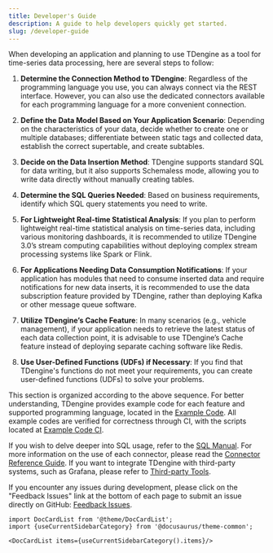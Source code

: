 ```yaml
---
title: Developer's Guide
description: A guide to help developers quickly get started.
slug: /developer-guide
---
```


When developing an application and planning to use TDengine as a tool for time-series data processing, here are several steps to follow:

1. **Determine the Connection Method to TDengine**: Regardless of the programming language you use, you can always connect via the REST interface. However, you can also use the dedicated connectors available for each programming language for a more convenient connection.

2. **Define the Data Model Based on Your Application Scenario**: Depending on the characteristics of your data, decide whether to create one or multiple databases; differentiate between static tags and collected data, establish the correct supertable, and create subtables.

3. **Decide on the Data Insertion Method**: TDengine supports standard SQL for data writing, but it also supports Schemaless mode, allowing you to write data directly without manually creating tables.

4. **Determine the SQL Queries Needed**: Based on business requirements, identify which SQL query statements you need to write.

5. **For Lightweight Real-time Statistical Analysis**: If you plan to perform lightweight real-time statistical analysis on time-series data, including various monitoring dashboards, it is recommended to utilize TDengine 3.0’s stream computing capabilities without deploying complex stream processing systems like Spark or Flink.

6. **For Applications Needing Data Consumption Notifications**: If your application has modules that need to consume inserted data and require notifications for new data inserts, it is recommended to use the data subscription feature provided by TDengine, rather than deploying Kafka or other message queue software.

7. **Utilize TDengine’s Cache Feature**: In many scenarios (e.g., vehicle management), if your application needs to retrieve the latest status of each data collection point, it is advisable to use TDengine’s Cache feature instead of deploying separate caching software like Redis.

8. **Use User-Defined Functions (UDFs) if Necessary**: If you find that TDengine's functions do not meet your requirements, you can create user-defined functions (UDFs) to solve your problems.

This section is organized according to the above sequence. For better understanding, TDengine provides example code for each feature and supported programming language, located in the [Example Code](https://github.com/taosdata/TDengine/tree/main/docs/examples). All example codes are verified for correctness through CI, with the scripts located at [Example Code CI](https://github.com/taosdata/TDengine/tree/main/tests/docs-examples-test).

If you wish to delve deeper into SQL usage, refer to the [SQL Manual](../tdengine-reference/sql-manual/). For more information on the use of each connector, please read the [Connector Reference Guide](../tdengine-reference/client-libraries/). If you want to integrate TDengine with third-party systems, such as Grafana, please refer to [Third-party Tools](../third-party-tools/).

If you encounter any issues during development, please click on the "Feedback Issues" link at the bottom of each page to submit an issue directly on GitHub: [Feedback Issues](https://github.com/taosdata/TDengine/issues/new/choose).

```mdx-code-block
import DocCardList from '@theme/DocCardList';
import {useCurrentSidebarCategory} from '@docusaurus/theme-common';

<DocCardList items={useCurrentSidebarCategory().items}/>
```
